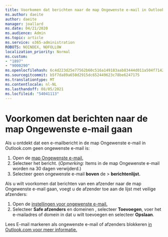 ```yaml
---
title: Voorkomen dat berichten naar de map Ongewenste e-mail in Outlook.com gaan
ms.author: daeite
author: daeite
manager: joallard
ms.date: 04/21/2020
ms.audience: Admin
ms.topic: article
ms.service: o365-administration
ROBOTS: NOINDEX, NOFOLLOW
localization_priority: Normal
ms.custom:
- "1897"
- "9000290"
ms.openlocfilehash: 6c4d223d25e77562b60c516a149183aab83444d011a504f71424479792c97cfa
ms.sourcegitcommit: b5f7da89a650d2915dc652449623c78be6247175
ms.translationtype: MT
ms.contentlocale: nl-NL
ms.lasthandoff: 08/05/2021
ms.locfileid: "54041113"
---
```

# <a name="stop-messages-from-going-to-your-junk-email-folder"></a>Voorkomen dat berichten naar de map Ongewenste e-mail gaan

Als u ontdekt dat een e-mailbericht in de map Ongewenste e-mail in Outlook.com geen ongewenste e-mail is:

1. Open de [map Ongewenste e-mail.](https://outlook.live.com/mail/junkemail)
1. Selecteer het bericht. (*Opmerking:* Items in de map Ongewenste e-mail worden na 30 dagen verwijderd.)
1. Selecteer geen ongewenste e-mail **boven** de  >  **berichtenlijst.**

Als u wilt voorkomen dat berichten van een afzender naar de map Ongewenste e-mail gaan, voegt u de afzender toe aan de lijst met veilige afzenders:

1. Open de [instellingen voor ongewenste e-mail.](https://go.microsoft.com/fwlink/?linkid=2035804)
1. Selecteer **Safe afzenders** en domeinen , selecteer **Toevoegen**, voer het e-mailadres of domein in dat u wilt toevoegen en selecteer **Opslaan**.

Lees E-mail markeren als ongewenste e-mail of afzenders blokkeren [in Outlook.com voor meer informatie.](https://support.office.com/article/a3ece97b-82f8-4a5e-9ac3-e92fa6427ae4?wt.mc_id=Office_Outlook_com_Alchemy)
